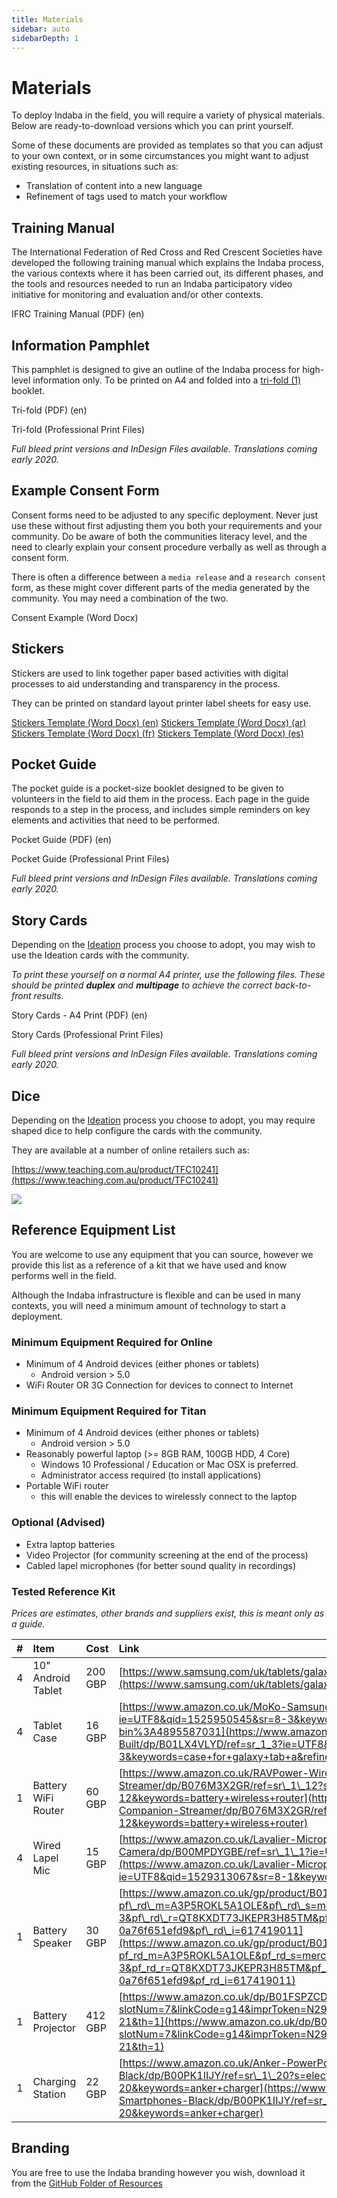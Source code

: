 ```yaml
---
title: Materials
sidebar: auto
sidebarDepth: 1
---
```


# Materials

<Leader>

To deploy Indaba in the field, you will require a variety of physical materials. Below are ready-to-download versions which you can print yourself.


Some of these documents are provided as templates so that you can adjust to your own context, or in some circumstances you might want to adjust existing resources, in situations such as:

- Translation of content into a new language
- Refinement of tags used to match your workflow

</Leader>

## Training Manual

The International Federation of Red Cross and Red Crescent Societies have developed the following training manual which explains the Indaba process, the various contexts where it has been carried out, its different phases, and the tools and resources needed to run an Indaba participatory video initiative for monitoring and evaluation and/or other contexts.

<RedCross example="false" href="https://github.com/our-story-media/ourstory-resources/raw/master/field-materials/manual/ifrc-manual.pdf">IFRC Training Manual (PDF) (en)</RedCross>

## Information Pamphlet

This pamphlet is designed to give an outline of the Indaba process for high-level information only. To be printed on A4 and folded into a [tri-fold (1)](https://en.wikipedia.org/wiki/Brochure#/media/File:Folding.svg) booklet.

<DownloadLink type="danger" url="https://github.com/our-story-media/ourstory-resources/raw/master/field-materials/booklet/brochure-en.pdf">Tri-fold (PDF) (en)</DownloadLink>

<DownloadLink  url="https://github.com/our-story-media/ourstory-resources/tree/master/field-materials/booklet/">Tri-fold (Professional Print Files)</DownloadLink>

*Full bleed print versions and InDesign Files available. Translations coming early 2020.*

<!-- <el-dropdown split-button type="danger"><a href="https://github.com/our-story-media/ourstory-resources/blob/master/field-materials/booklet/brochure-en.pdf">Information Pamphlet (PDF) (en)</a> -->
<!-- <el-dropdown-menu slot="dropdown"> -->
<!-- <el-dropdown-item><a href="https://github.com/our-story-media/ourstory-resources/blob/master/field-materials/booklet/brochure-en.pdf">Information Pamphlet (ar)</a></el-dropdown-item> -->
<!-- <el-dropdown-item><a href="https://github.com/our-story-media/ourstory-resources/blob/master/materials/booklet/brochure-fr.pdf">Information Pamphlet (fr)</a></el-dropdown-item> -->
<!-- <el-dropdown-item><a href="https://github.com/our-story-media/ourstory-resources/blob/master/materials/booklet/brochure-es.pdf">Information Pamphlet (es)</a></el-dropdown-item> -->
<!-- </el-dropdown-menu> -->
<!-- </el-dropdown> -->


<!-- <DownloadLink url="https://github.com/our-story-media/ourstory-resources/tree/master/branding/booklet/">InDesign Files</DownloadLink> -->

<!-- COMING SOON -->

## Example Consent Form

Consent forms need to be adjusted to any specific deployment. Never just use these without first adjusting them you both your requirements and your community. Do be aware of both the communities literacy level, and the need to clearly explain your consent procedure verbally as well as through a consent form.

There is often a difference between a `media release` and a `research consent` form, as these might cover different parts of the media generated by the community. You may need a combination of the two.

<DownloadLink type="danger" url="https://github.com/our-story-media/ourstory-resources/raw/master/field-materials/consent/consent-template.docx">Consent Example (Word Docx)</DownloadLink>

## Stickers

Stickers are used to link together paper based activities with digital processes to aid understanding and transparency in the process.

They can be printed on standard layout printer label sheets for easy use.

<!-- <DownloadLink type="danger" url="//stickers.pdf">Stickers PDF</DownloadLink> -->

<el-dropdown split-button type="danger"><a href="https://github.com/our-story-media/ourstory-resources/raw/master/field-materials/stickers/L7163-oecd-stickers-template-en.docx">Stickers Template (Word Docx) (en)</a>
<el-dropdown-menu slot="dropdown">
<el-dropdown-item><a href="https://github.com/our-story-media/ourstory-resources/raw/master/field-materials/stickers/L7163-oecd-stickers-template-ar.docx">Stickers Template (Word Docx) (ar)</a></el-dropdown-item>
<el-dropdown-item><a href="https://github.com/our-story-media/ourstory-resources/raw/master/field-materials/stickers/L7163-oecd-stickers-template-fr.docx">Stickers Template (Word Docx) (fr)</a></el-dropdown-item>
<el-dropdown-item><a href="https://github.com/our-story-media/ourstory-resources/raw/master/field-materials/stickers/L7163-oecd-stickers-template-es.docx">Stickers Template (Word Docx) (es)</a></el-dropdown-item>
</el-dropdown-menu>
</el-dropdown>

## Pocket Guide

The pocket guide is a pocket-size booklet designed to be given to volunteers in the field to aid them in the process. Each page in the guide responds to a step in the process, and includes simple reminders on key elements and activities that need to be performed.


<DownloadLink type="danger" url="https://github.com/our-story-media/ourstory-resources/raw/master/field-materials/field-guide/field-guide-selfprint-en.pdf">Pocket Guide (PDF) (en)</DownloadLink>

<DownloadLink  url="https://github.com/our-story-media/ourstory-resources/tree/master/field-materials/field-guide/">Pocket Guide (Professional Print Files)</DownloadLink>

*Full bleed print versions and InDesign Files available. Translations coming early 2020.*

## Story Cards

Depending on the [Ideation](/guide/ideation/) process you choose to adopt, you may wish to use the Ideation cards with the community.

*To print these yourself on a normal A4 printer, use the following files. These should be printed **duplex** and **multipage** to achieve the correct back-to-front results.*

<DownloadLink type="danger" url="https://github.com/our-story-media/ourstory-resources/raw/master/field-materials/story-cards/print-yourself/storycards-selfprint-en.pdf">Story Cards - A4 Print (PDF) (en)</DownloadLink>

<DownloadLink  url="https://github.com/our-story-media/ourstory-resources/tree/master/field-materials/story-cards/print-professional">Story Cards (Professional Print Files)</DownloadLink>

*Full bleed print versions and InDesign Files available. Translations coming early 2020.*


<!-- *To send to a printer to get professionally printed playing cards, use the following:* -->

<!-- <el-dropdown split-button type="danger"><a href="https://github.com/our-story-media/ourstory-resources/raw/master/field-materials/story-cards/print-professional/storycards-marks-en.pdf">Print Marks Cards (PDF) (en)</a>
<el-dropdown-menu slot="dropdown">
<el-dropdown-item><a href="https://github.com/our-story-media/ourstory-resources/raw/master/field-materials/story-cards/print-professional/storycards-marks-ar.pdf">Print Marks Cards (PDF) (ar)</a></el-dropdown-item>
<el-dropdown-item><a href="https://github.com/our-story-media/ourstory-resources/raw/master/field-materials/story-cards/print-professional/storycards-marks-fr.pdf">Print Marks Cards (PDF) (fr)</a></el-dropdown-item>
<el-dropdown-item><a href="https://github.com/our-story-media/ourstory-resources/raw/master/field-materials/story-cards/print-professional/storycards-marks-es.pdf">Print Marks Cards (PDF) (es)</a></el-dropdown-item>
</el-dropdown-menu>
</el-dropdown> -->

<!-- To adjust the cards or add your own, use the [InDesign Files](https://github.com/our-story-media/ourstory-resources/tree/master/field-materials/story-cards/) -->

## Dice

Depending on the [Ideation](/guide/ideation/) process you choose to adopt, you may require shaped dice to help configure the cards with the community.

They are available at a number of online retailers such as:

[https://www.teaching.com.au/product/TFC10241](https://www.teaching.com.au/product/TFC10241)

![](/imgs/dice.jpg)

## Reference Equipment List

You are welcome to use any equipment that you can source, however we provide this list as a reference of a kit that we have used and know performs well in the field.

<Tip>

Although the Indaba infrastructure is flexible and can be used in many contexts, you will need a minimum amount of technology to start a deployment.

</Tip>

### Minimum Equipment Required for Online

* Minimum of 4 Android devices \(either phones or tablets\)
  * Android version &gt; 5.0
* WiFi Router OR 3G Connection for devices to connect to Internet

### Minimum Equipment Required for Titan

* Minimum of 4 Android devices \(either phones or tablets\)
  * Android version &gt; 5.0
* Reasonably powerful laptop \(&gt;= 8GB RAM, 100GB HDD, 4 Core\)
  * Windows 10 Professional / Education or Mac OSX is preferred.
  * Administrator access required \(to install applications\)
* Portable WiFi router 
  * this will enable the devices to wirelessly connect to the laptop

### Optional (Advised)

* Extra laptop batteries
* Video Projector (for community screening at the end of the process)
* Cabled lapel microphones (for better sound quality in recordings)

### Tested Reference Kit

_Prices are estimates, other brands and suppliers exist, this is meant only as a guide._

| # | Item | Cost | Link |
| :--- | :--- | :--- | :--- |
| 4 | 10" Android Tablet | 200 GBP | [https://www.samsung.com/uk/tablets/galaxy-tab-a-10-1-2016-t580/SM-T580NZKABTU/](https://www.samsung.com/uk/tablets/galaxy-tab-a-10-1-2016-t580/SM-T580NZKABTU/) |
| 4 | Tablet Case | 16 GBP | [https://www.amazon.co.uk/MoKo-Samsung-Galaxy-10-1-Built/dp/B01LX4VLYD/ref=sr\_1\_3?ie=UTF8&qid=1525950545&sr=8-3&keywords=case+for+galaxy+tab+a&refinements=p\_n\_feature\_browse-bin%3A4895587031](https://www.amazon.co.uk/MoKo-Samsung-Galaxy-10-1-Built/dp/B01LX4VLYD/ref=sr_1_3?ie=UTF8&qid=1525950545&sr=8-3&keywords=case+for+galaxy+tab+a&refinements=p_n_feature_browse-bin%3A4895587031) |
| 1 | Battery WiFi Router | 60 GBP | [https://www.amazon.co.uk/RAVPower-Wireless-Portable-Companion-Streamer/dp/B076M3X2GR/ref=sr\_1\_12?s=electronics&ie=UTF8&qid=1525100823&sr=1-12&keywords=battery+wireless+router](https://www.amazon.co.uk/RAVPower-Wireless-Portable-Companion-Streamer/dp/B076M3X2GR/ref=sr_1_12?s=electronics&ie=UTF8&qid=1525100823&sr=1-12&keywords=battery+wireless+router) |
| 4 | Wired Lapel Mic | 15 GBP | [https://www.amazon.co.uk/Lavalier-Microphone-Smartphone-Canon-Camera/dp/B00MPDYGBE/ref=sr\_1\_1?ie=UTF8&qid=1529313067&sr=8-1&keywords=boya](https://www.amazon.co.uk/Lavalier-Microphone-Smartphone-Canon-Camera/dp/B00MPDYGBE/ref=sr_1_1?ie=UTF8&qid=1529313067&sr=8-1&keywords=boya) |
| 1 | Battery Speaker | 30 GBP | [https://www.amazon.co.uk/gp/product/B016MO90GW/ref=s9\_acsd\_zgift\_hd\_bw\_bfmct9\_c\_x\_w?pf\_rd\_m=A3P5ROKL5A1OLE&pf\_rd\_s=merchandised-search-3&pf\_rd\_r=QT8KXDT73JKEPR3H85TM&pf\_rd\_t=101&pf\_rd\_p=46dd7e12-d969-5548-b29a-0a76f651efd9&pf\_rd\_i=617419011](https://www.amazon.co.uk/gp/product/B016MO90GW/ref=s9_acsd_zgift_hd_bw_bfmct9_c_x_w?pf_rd_m=A3P5ROKL5A1OLE&pf_rd_s=merchandised-search-3&pf_rd_r=QT8KXDT73JKEPR3H85TM&pf_rd_t=101&pf_rd_p=46dd7e12-d969-5548-b29a-0a76f651efd9&pf_rd_i=617419011) |
| 1 | Battery Projector | 412 GBP | [https://www.amazon.co.uk/dp/B01FSPZCDG/ref=as\_at?slotNum=7&linkCode=g14&imprToken=N29..iMjijff7TCKcSbaww&creativeASIN=B01FSPZCDG&tag=dotdash21-21&th=1](https://www.amazon.co.uk/dp/B01FSPZCDG/ref=as_at?slotNum=7&linkCode=g14&imprToken=N29..iMjijff7TCKcSbaww&creativeASIN=B01FSPZCDG&tag=dotdash21-21&th=1) |
| 1 | Charging Station | 22 GBP | [https://www.amazon.co.uk/Anker-PowerPort-Family-Sized-Technology-Smartphones-Black/dp/B00PK1IIJY/ref=sr\_1\_20?s=electronics&ie=UTF8&qid=1530862198&sr=1-20&keywords=anker+charger](https://www.amazon.co.uk/Anker-PowerPort-Family-Sized-Technology-Smartphones-Black/dp/B00PK1IIJY/ref=sr_1_20?s=electronics&ie=UTF8&qid=1530862198&sr=1-20&keywords=anker+charger) |


## Branding

You are free to use the Indaba branding however you wish, download it from the [GitHub Folder of Resources](https://github.com/our-story-media/ourstory-resources/tree/master/branding)